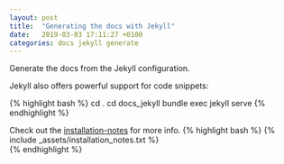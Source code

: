 ```yaml
---
layout: post
title:  "Generating the docs with Jekyll"
date:   2019-03-03 17:11:27 +0100
categories: docs jekyll generate
---
```

Generate the docs from the Jekyll configuration.

Jekyll also offers powerful support for code snippets:

{% highlight bash %}
   cd .
   cd docs_jekyll
   bundle exec jekyll serve
{% endhighlight %}

Check out the [installation-notes](/installation_notes.txt) for more info.
{% highlight bash %}
   {% include _assets/installation_notes.txt %}      
{% endhighlight %}


[jekyll-docs]: http://jekyllrb.com/docs/home
[jekyll-gh]:   https://github.com/jekyll/jekyll
[jekyll-talk]: https://talk.jekyllrb.com/
